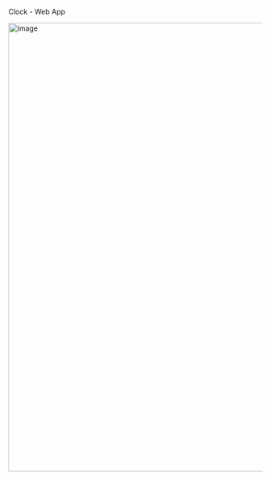 Clock - Web App

<img width="1159" height="888" alt="image" src="https://github.com/user-attachments/assets/d2d94664-8955-4214-9581-f9c7f2a9d956" />


